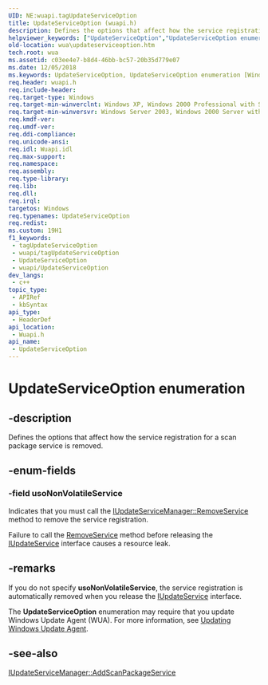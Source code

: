 ```yaml
---
UID: NE:wuapi.tagUpdateServiceOption
title: UpdateServiceOption (wuapi.h)
description: Defines the options that affect how the service registration for a scan package service is removed.
helpviewer_keywords: ["UpdateServiceOption","UpdateServiceOption enumeration [Windows Update Agent]","usoNonVolatileService","wua.updateserviceoption","wuapi/UpdateServiceOption","wuapi/usoNonVolatileService"]
old-location: wua\updateserviceoption.htm
tech.root: wua
ms.assetid: c03ee4e7-b8d4-46bb-bc57-20b35d779e07
ms.date: 12/05/2018
ms.keywords: UpdateServiceOption, UpdateServiceOption enumeration [Windows Update Agent], usoNonVolatileService, wua.updateserviceoption, wuapi/UpdateServiceOption, wuapi/usoNonVolatileService
req.header: wuapi.h
req.include-header: 
req.target-type: Windows
req.target-min-winverclnt: Windows XP, Windows 2000 Professional with SP3 [desktop apps only]
req.target-min-winversvr: Windows Server 2003, Windows 2000 Server with SP3 [desktop apps only]
req.kmdf-ver: 
req.umdf-ver: 
req.ddi-compliance: 
req.unicode-ansi: 
req.idl: Wuapi.idl
req.max-support: 
req.namespace: 
req.assembly: 
req.type-library: 
req.lib: 
req.dll: 
req.irql: 
targetos: Windows
req.typenames: UpdateServiceOption
req.redist: 
ms.custom: 19H1
f1_keywords:
 - tagUpdateServiceOption
 - wuapi/tagUpdateServiceOption
 - UpdateServiceOption
 - wuapi/UpdateServiceOption
dev_langs:
 - c++
topic_type:
 - APIRef
 - kbSyntax
api_type:
 - HeaderDef
api_location:
 - Wuapi.h
api_name:
 - UpdateServiceOption
---
```


# UpdateServiceOption enumeration


## -description

Defines the options that  affect how the service registration for a scan package service is removed.

## -enum-fields

### -field usoNonVolatileService

Indicates that you must call the <a href="https://docs.microsoft.com/windows/desktop/api/wuapi/nf-wuapi-iupdateservicemanager-removeservice">IUpdateServiceManager::RemoveService</a> method to remove the service registration. 

Failure to call the <a href="https://docs.microsoft.com/windows/desktop/api/wuapi/nf-wuapi-iupdateservicemanager-removeservice">RemoveService</a> method before releasing the <a href="https://docs.microsoft.com/windows/desktop/api/wuapi/nn-wuapi-iupdateservice">IUpdateService</a> interface causes a resource leak.

## -remarks

If you do not specify <b>usoNonVolatileService</b>, the service registration is automatically removed when you release the <a href="https://docs.microsoft.com/windows/desktop/api/wuapi/nn-wuapi-iupdateservice">IUpdateService</a> interface.

The <b>UpdateServiceOption</b> enumeration  may require that you update Windows Update Agent (WUA). For more information, see <a href="https://docs.microsoft.com/windows/desktop/Wua_Sdk/updating-the-windows-update-agent">Updating Windows Update Agent</a>.

## -see-also

<a href="https://docs.microsoft.com/windows/desktop/api/wuapi/nf-wuapi-iupdateservicemanager-addscanpackageservice">IUpdateServiceManager::AddScanPackageService</a>

